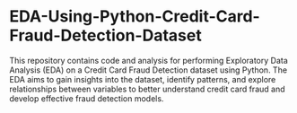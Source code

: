 # EDA-Using-Python-Credit-Card-Fraud-Detection-Dataset
This repository contains code and analysis for performing Exploratory Data Analysis (EDA) on a Credit Card Fraud Detection dataset using Python. The EDA aims to gain insights into the dataset, identify patterns, and explore relationships between variables to better understand credit card fraud and develop effective fraud detection models.
